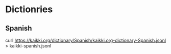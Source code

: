 # Dictionries

## Spanish

curl https://kaikki.org/dictionary/Spanish/kaikki.org-dictionary-Spanish.jsonl > kaikki-spanish.jsonl